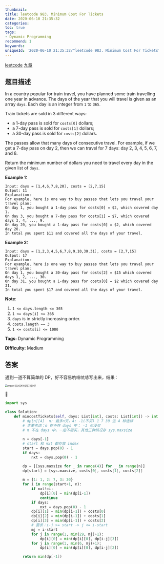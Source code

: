 ```yaml
---
thumbnail:
title: leetcode 983. Minimum Cost For Tickets
date: 2020-06-10 21:35:32
categories:
toc: true
tags:
- Dynamic Programming
recommend: 1
keywords:
uniqueId: '2020-06-10 21:35:32/"leetcode 983. Minimum Cost For Tickets".html'
---
```


<a href="https://leetcode.com/problems/minimum-cost-for-tickets/">leetcode</a>
<a href="https://www.jiuzhang.com/solution/minimum-cost-for-tickets/">九章</a>
## 题目描述
In a country popular for train travel, you have planned some train travelling
one year in advance.  The days of the year that you will travel is given as an
array `days`.  Each day is an integer from `1` to `365`.

Train tickets are sold in 3 different ways:

  * a 1-day pass is sold for `costs[0]` dollars;
  * a 7-day pass is sold for `costs[1]` dollars;
  * a 30-day pass is sold for `costs[2]` dollars.

The passes allow that many days of consecutive travel.  For example, if we get
a 7-day pass on day 2, then we can travel for 7 days: day 2, 3, 4, 5, 6, 7,
and 8.

Return the minimum number of dollars you need to travel every day in the given
list of `days`.



**Example 1:**
        
    Input: days = [1,4,6,7,8,20], costs = [2,7,15]
    Output: 11
    Explanation:
    For example, here is one way to buy passes that lets you travel your travel plan:
    On day 1, you bought a 1-day pass for costs[0] = $2, which covered day 1.
    On day 3, you bought a 7-day pass for costs[1] = $7, which covered days 3, 4, ..., 9.
    On day 20, you bought a 1-day pass for costs[0] = $2, which covered day 20.
    In total you spent $11 and covered all the days of your travel.


**Example 2:**
        
    Input: days = [1,2,3,4,5,6,7,8,9,10,30,31], costs = [2,7,15]
    Output: 17
    Explanation:
    For example, here is one way to buy passes that lets you travel your travel plan:
    On day 1, you bought a 30-day pass for costs[2] = $15 which covered days 1, 2, ..., 30.
    On day 31, you bought a 1-day pass for costs[0] = $2 which covered day 31.
    In total you spent $17 and covered all the days of your travel.




**Note:**

  1. `1 <= days.length <= 365`
  2. `1 <= days[i] <= 365`
  3. `days` is in strictly increasing order.
  4. `costs.length == 3`
  5. `1 <= costs[i] <= 1000`


**Tags:** Dynamic Programming

**Difficulty:** Medium

## 答案

遇到一道不算简单的 DP，好不容易吭哧吭哧写出来，结果：

<img src="https://i.loli.net/2020/06/11/tpRq6cuehr2OJ9Q.png" alt="image-20200610213723057" style="zoom:50%;" />

<!--more-->
```python
import sys

class Solution:
    def mincostTickets(self, days: List[int], costs: List[int]) -> int:
        # dp[n][4]  n: 最多n天，4: -1(不买) 1 7 30 这 4 种选择
        # 主要考虑：n 在不在 days 中； -1 买没买
        # n 不在 days 中，一定不用买，其他三种情况存 sys.maxsize
        
        n = days[-1]
        # start 和 nxt 都存放 index
        start = days.pop(0) - 1
        if days:
            nxt = days.pop(0) - 1

        dp = [[sys.maxsize for _ in range(4)] for _ in range(n)]
        dp[start] = [sys.maxsize, costs[0], costs[1], costs[2]]
        
        m = {1: 1, 2: 7, 3: 30}
        for i in range(start+1, n):
            if nxt!=i:
                dp[i][0] = min(dp[i-1])
                continue
            if days:
                nxt = days.pop(0) - 1
            dp[i][1] = min(dp[i-1]) + costs[0]
            dp[i][2] = min(dp[i-1]) + costs[1]
            dp[i][3] = min(dp[i-1]) + costs[2]
            # 要求：i-j >= start -> j <= i-start
            mj = i-start
            for j in range(1, min(29, mj)+1):
                dp[i][0] = min(dp[i][0], dp[i-j][3])
            for j in range(1, min(6, mj)+1):
                dp[i][0] = min(dp[i][0], dp[i-j][2])

        return min(dp[-1])


```
